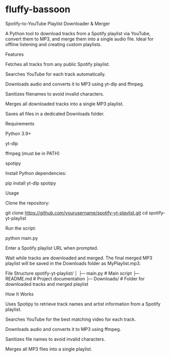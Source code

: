 # fluffy-bassoon
Spotify-to-YouTube Playlist Downloader & Merger

A Python tool to download tracks from a Spotify playlist via YouTube, convert them to MP3, and merge them into a single audio file. Ideal for offline listening and creating custom playlists.

Features

Fetches all tracks from any public Spotify playlist.

Searches YouTube for each track automatically.

Downloads audio and converts it to MP3 using yt-dlp and ffmpeg.

Sanitizes filenames to avoid invalid characters.

Merges all downloaded tracks into a single MP3 playlist.

Saves all files in a dedicated Downloads folder.

Requirements

Python 3.9+

yt-dlp

ffmpeg (must be in PATH)

spotipy

Install Python dependencies:

pip install yt-dlp spotipy

Usage

Clone the repository:

git clone https://github.com/yourusername/spotify-yt-playlist.git
cd spotify-yt-playlist


Run the script:

python main.py


Enter a Spotify playlist URL when prompted.

Wait while tracks are downloaded and merged. The final merged MP3 playlist will be saved in the Downloads folder as MyPlaylist.mp3.

File Structure
spotify-yt-playlist/
│
├─ main.py          # Main script
├─ README.md        # Project documentation
├─ Downloads/       # Folder for downloaded tracks and merged playlist

How It Works

Uses Spotipy to retrieve track names and artist information from a Spotify playlist.

Searches YouTube for the best matching video for each track.

Downloads audio and converts it to MP3 using ffmpeg.

Sanitizes file names to avoid invalid characters.

Merges all MP3 files into a single playlist.

